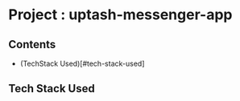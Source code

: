 # Project : uptash-messenger-app

## Contents
- (TechStack Used)[#tech-stack-used]


## Tech Stack Used
